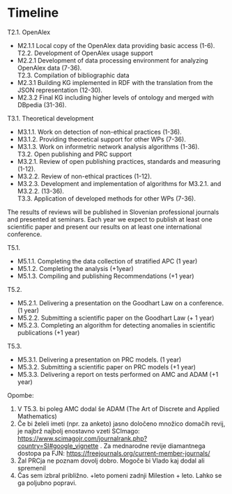 # Timeline



T2.1. OpenAlex
  - M2.1.1 Local copy of the OpenAlex data providing basic access (1-6).<br />
T2.2. Development of OpenAlex usage support
  - M2.2.1 Development of data processing environment for analyzing OpenAlex data (7-36).<br />
T2.3. Compilation of bibliographic data
  - M2.3.1 Building KG implemented in RDF with the translation from the JSON representation (12-30).
  - M2.3.2 Final KG including higher levels of ontology and merged with DBpedia (31-36).

T3.1. Theoretical development
  - M3.1.1. Work on detection of non-ethical practices (1-36).
  - M3.1.2. Providing theoretical support for other WPs (7-36).
  - M3.1.3. Work on informetric network analysis algorithms (1-36).<br /> 
T3.2. Open publishing and PRC support
  - M3.2.1. Review of open publishing practices, standards and measuring (1-12).
  - M3.2.2. Review of non-ethical practices (1-12).
  - M3.2.3. Development and implementation of algorithms for M3.2.1. and M3.2.2. (13-36).<br />
T3.3. Application of developed methods for other WPs (7-36).

The results of reviews will be published in Slovenian professional journals and presented at seminars. Each year we expect to publish at least one scientific paper and present our results on at least one international conference.




T5.1.
  - M5.1.1. Completing the data collection of stratified APC (1 year)
  - M5.1.2. Completing the analysis (+1year)
  - M5.1.3. Compiling and publishing Recommendations (+1 year)

T5.2.
  - M5.2.1. Delivering a presentation on the Goodhart Law on a conference.(1 year)
  - M5.2.2. Submitting a scientific paper on the Goodhart Law (+ 1 year)
  - M5.2.3. Completing an algorithm for detecting anomalies in scientific publications (+1 year)

T5.3.
  - M5.3.1. Delivering a presentation on PRC models. (1 year)
  - M5.3.2. Submitting a scientific paper on PRC models (+1 year)
  - M5.3.3. Delivering a report on tests performed on AMC and ADAM (+1 year)

Opombe: 
  1. V T5.3. bi poleg AMC dodal še ADAM (The Art of Discrete and Applied Mathematics) 
  2. Če bi želeli imeti (npr. za anketo) jasno določeno množico domačih revij, je najbrž najbolj enostavno vzeti SCImago: https://www.scimagojr.com/journalrank.php?country=SI#google_vignette . Za mednarodne revije diamantnega dostopa pa FJN: https://freejournals.org/current-member-journals/
  3. Žal PRCja ne poznam dovolj dobro. Mogoče bi Vlado kaj dodal ali spremenil
  4. Čas sem izbral približno. +leto pomeni zadnji Milestion + leto. Lahko se ga poljubno popravi.

